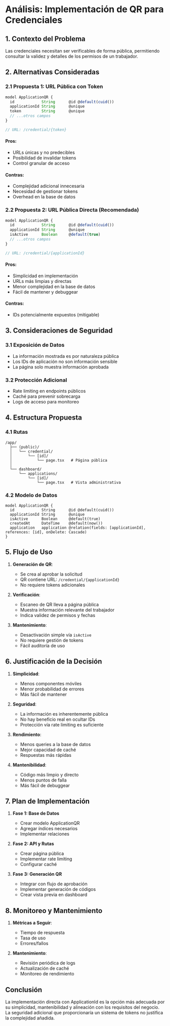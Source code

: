 # Análisis: Implementación de QR para Credenciales

## 1. Contexto del Problema

Las credenciales necesitan ser verificables de forma pública, permitiendo consultar la validez y detalles de los permisos de un trabajador.

## 2. Alternativas Consideradas

### 2.1 Propuesta 1: URL Pública con Token

```typescript
model ApplicationQR {
  id            String      @id @default(cuid())
  applicationId String      @unique
  token         String      @unique
  // ...otros campos
}

// URL: /credential/{token}
```

#### Pros:

- URLs únicas y no predecibles
- Posibilidad de invalidar tokens
- Control granular de acceso

#### Contras:

- Complejidad adicional innecesaria
- Necesidad de gestionar tokens
- Overhead en la base de datos

### 2.2 Propuesta 2: URL Pública Directa (Recomendada)

```typescript
model ApplicationQR {
  id            String      @id @default(cuid())
  applicationId String      @unique
  isActive      Boolean     @default(true)
  // ...otros campos
}

// URL: /credential/{applicationId}
```

#### Pros:

- Simplicidad en implementación
- URLs más limpias y directas
- Menor complejidad en la base de datos
- Fácil de mantener y debuggear

#### Contras:

- IDs potencialmente expuestos (mitigable)

## 3. Consideraciones de Seguridad

### 3.1 Exposición de Datos

- La información mostrada es por naturaleza pública
- Los IDs de aplicación no son información sensible
- La página solo muestra información aprobada

### 3.2 Protección Adicional

- Rate limiting en endpoints públicos
- Caché para prevenir sobrecarga
- Logs de acceso para monitoreo

## 4. Estructura Propuesta

### 4.1 Rutas

```
/app/
  ├── (public)/
  │   └── credential/
  │       └── [id]/
  │           └── page.tsx   # Página pública
  │
  └── dashboard/
      └── applications/
          └── [id]/
              └── page.tsx   # Vista administrativa
```

### 4.2 Modelo de Datos

```prisma
model ApplicationQR {
  id            String      @id @default(cuid())
  applicationId String      @unique
  isActive      Boolean     @default(true)
  createdAt     DateTime    @default(now())
  application   application @relation(fields: [applicationId], references: [id], onDelete: Cascade)
}
```

## 5. Flujo de Uso

1. **Generación de QR**:
   - Se crea al aprobar la solicitud
   - QR contiene URL: `/credential/{applicationId}`
   - No requiere tokens adicionales

2. **Verificación**:
   - Escaneo de QR lleva a página pública
   - Muestra información relevante del trabajador
   - Indica validez de permisos y fechas

3. **Mantenimiento**:
   - Desactivación simple vía `isActive`
   - No requiere gestión de tokens
   - Fácil auditoría de uso

## 6. Justificación de la Decisión

1. **Simplicidad**:
   - Menos componentes móviles
   - Menor probabilidad de errores
   - Más fácil de mantener

2. **Seguridad**:
   - La información es inherentemente pública
   - No hay beneficio real en ocultar IDs
   - Protección vía rate limiting es suficiente

3. **Rendimiento**:
   - Menos queries a la base de datos
   - Mejor capacidad de caché
   - Respuestas más rápidas

4. **Mantenibilidad**:
   - Código más limpio y directo
   - Menos puntos de falla
   - Más fácil de debuggear

## 7. Plan de Implementación

1. **Fase 1: Base de Datos**
   - Crear modelo ApplicationQR
   - Agregar índices necesarios
   - Implementar relaciones

2. **Fase 2: API y Rutas**
   - Crear página pública
   - Implementar rate limiting
   - Configurar caché

3. **Fase 3: Generación QR**
   - Integrar con flujo de aprobación
   - Implementar generación de códigos
   - Crear vista previa en dashboard

## 8. Monitoreo y Mantenimiento

1. **Métricas a Seguir**:
   - Tiempo de respuesta
   - Tasa de uso
   - Errores/fallos

2. **Mantenimiento**:
   - Revisión periódica de logs
   - Actualización de caché
   - Monitoreo de rendimiento

## Conclusión

La implementación directa con ApplicationId es la opción más adecuada por su simplicidad, mantenibilidad y alineación con los requisitos del negocio. La seguridad adicional que proporcionaría un sistema de tokens no justifica la complejidad añadida.
